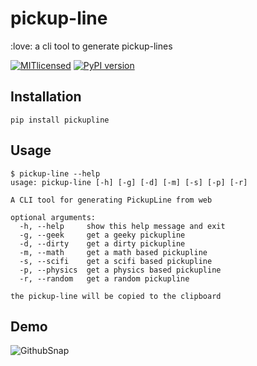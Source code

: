 # pickup-line
:love: a cli tool to generate pickup-lines

[![MITlicensed](https://img.shields.io/badge/license-MIT-blue.svg)](https://raw.githubusercontent.com/zuck007/pickup-line/master/LICENSE)
[![PyPI version](https://badge.fury.io/py/pickupline.svg)](https://badge.fury.io/py/postimg)

## Installation
```
pip install pickupline
```
## Usage
```
$ pickup-line --help
usage: pickup-line [-h] [-g] [-d] [-m] [-s] [-p] [-r]

A CLI tool for generating PickupLine from web

optional arguments:
  -h, --help     show this help message and exit
  -g, --geek     get a geeky pickupline
  -d, --dirty    get a dirty pickupline
  -m, --math     get a math based pickupline
  -s, --scifi    get a scifi based pickupline
  -p, --physics  get a physics based pickupline
  -r, --random   get a random pickupline

the pickup-line will be copied to the clipboard
```
## Demo
![GithubSnap](http://i.imgur.com/li72nec.gif)
